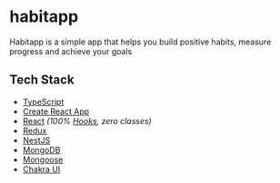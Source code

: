 # habitapp
Habitapp is a simple app that helps you build positive habits, measure progress and achieve your goals

## Tech Stack

- [TypeScript](https://github.com/Microsoft/TypeScript)
- [Create React App](https://github.com/facebook/create-react-app)
- [React](https://github.com/facebook/react) _(100% [Hooks](https://reactjs.org/docs/hooks-intro.html), zero classes)_
- [Redux](https://github.com/reduxjs/react-redux)
- [NestJS](https://github.com/nestjs/nest) 
- [MongoDB](https://github.com/mongodb/mongo)  
- [Mongoose](https://github.com/Automattic/mongoose) 
- [Chakra UI](https://github.com/chakra-ui/chakra-ui)  
